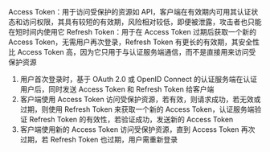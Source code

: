 Access Token：用于访问受保护的资源如 API，客户端在有效期内可用其认证状态和访问权限，其具有较短的有效期，风险相对较低，即便被泄露，攻击者也只能在短时间内使用它
Refresh Token：用于在 Access Token 过期后获取一个新的 Access Token，无需用户再次登录，Refresh Token 有更长的有效期，其安全性比 Access Token 高，因为它只用于与认证服务端通信，而不是直接用来访问受保护资源

1. 用户首次登录时，基于 OAuth 2.0 或 OpenID Connect 的认证服务端在认证用户后，同时发送 Access Token 和 Refresh Token 给客户端
2. 客户端使用 Access Token 访问受保护资源，若有效，则请求成功，若无效或过期，则使用 Refresh Token 来获取一个新的 Access Token，认证服务端验证 Refresh Token 的有效性，若验证成功，发送新的 Access Token
3. 客户端使用新的 Access Token 访问受保护资源，直到 Access Token 再次过期，若 Refresh Token 也过期，用户需重新登录
